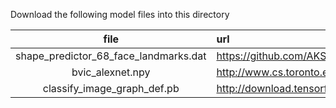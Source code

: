 Download the following model files into this directory

|file| url |
|:--:|:---|
|shape_predictor_68_face_landmarks.dat | https://github.com/AKSHAYUBHAT/TensorFace/blob/master/openface/models/dlib/shape_predictor_68_face_landmarks.dat |
|bvic_alexnet.npy | http://www.cs.toronto.edu/~guerzhoy/tf_alexnet/ |
|classify_image_graph_def.pb | http://download.tensorflow.org/models/image/imagenet/inception-2015-12-05.tgz|


